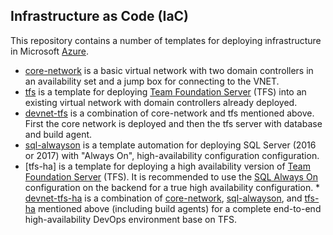 Infrastructure as Code (IaC)
----------------------------

This repository contains a number of templates for deploying infrastructure in Microsoft [Azure](https://azure.microsoft.com/en-us/).

* [core-network](core-network/) is a basic virtual network with two domain controllers in an availability set and a jump box for connecting to the VNET. 
* [tfs](tfs/) is a template for deploying [Team Foundation Server](https://www.visualstudio.com/tfs/) (TFS) into an existing virtual network with domain controllers already deployed. 
* [devnet-tfs](devnet-tfs) is a combination of core-network and tfs mentioned above. First the core network is deployed and then the tfs server with database and build agent.
* [sql-alwayson](sql-alwayson) is a template automation for deploying SQL Server (2016 or 2017) with "Always On", high-availability configuration configuration.
* [tfs-ha] is a template for deploying a high availability version of [Team Foundation Server](https://www.visualstudio.com/tfs/) (TFS). It is recommended to use the [SQL Always On](sql-alwayson) configuration on the backend for a true high availability configuration.  * [devnet-tfs-ha](devnet-tfs-ha) is a combination of [core-network](core-network), [sql-alwayson](sql-alwayson), and [tfs-ha](tfs-ha) mentioned above (including build agents) for a complete end-to-end high-availability DevOps environment base on TFS.   
